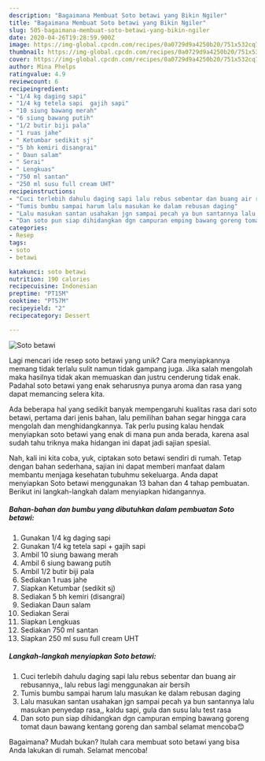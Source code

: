 ```yaml
---
description: "Bagaimana Membuat Soto betawi yang Bikin Ngiler"
title: "Bagaimana Membuat Soto betawi yang Bikin Ngiler"
slug: 505-bagaimana-membuat-soto-betawi-yang-bikin-ngiler
date: 2020-04-26T19:28:59.900Z
image: https://img-global.cpcdn.com/recipes/0a0729d9a4250b20/751x532cq70/soto-betawi-foto-resep-utama.jpg
thumbnail: https://img-global.cpcdn.com/recipes/0a0729d9a4250b20/751x532cq70/soto-betawi-foto-resep-utama.jpg
cover: https://img-global.cpcdn.com/recipes/0a0729d9a4250b20/751x532cq70/soto-betawi-foto-resep-utama.jpg
author: Mina Phelps
ratingvalue: 4.9
reviewcount: 6
recipeingredient:
- "1/4 kg daging sapi"
- "1/4 kg tetela sapi  gajih sapi"
- "10 siung bawang merah"
- "6 siung bawang putih"
- "1/2 butir biji pala"
- "1 ruas jahe"
- " Ketumbar sedikit sj"
- "5 bh kemiri disangrai"
- " Daun salam"
- " Serai"
- " Lengkuas"
- "750 ml santan"
- "250 ml susu full cream UHT"
recipeinstructions:
- "Cuci terlebih dahulu daging sapi lalu rebus sebentar dan buang air rebusannya,, lalu rebus lagi menggunakan air bersih"
- "Tumis bumbu sampai harum lalu masukan ke dalam rebusan daging"
- "Lalu masukan santan usahakan jgn sampai pecah ya bun santannya lalu masukan penyedap rasa,, kaldu sapi, gula dan susu lalu test rasa"
- "Dan soto pun siap dihidangkan dgn campuran emping bawang goreng tomat daun bawang kentang goreng dan sambal selamat mencoba😊"
categories:
- Resep
tags:
- soto
- betawi

katakunci: soto betawi 
nutrition: 190 calories
recipecuisine: Indonesian
preptime: "PT15M"
cooktime: "PT57M"
recipeyield: "2"
recipecategory: Dessert

---
```



![Soto betawi](https://img-global.cpcdn.com/recipes/0a0729d9a4250b20/751x532cq70/soto-betawi-foto-resep-utama.jpg)

Lagi mencari ide resep soto betawi yang unik? Cara menyiapkannya memang tidak terlalu sulit namun tidak gampang juga. Jika salah mengolah maka hasilnya tidak akan memuaskan dan justru cenderung tidak enak. Padahal soto betawi yang enak seharusnya punya aroma dan rasa yang dapat memancing selera kita.



Ada beberapa hal yang sedikit banyak mempengaruhi kualitas rasa dari soto betawi, pertama dari jenis bahan, lalu pemilihan bahan segar hingga cara mengolah dan menghidangkannya. Tak perlu pusing kalau hendak menyiapkan soto betawi yang enak di mana pun anda berada, karena asal sudah tahu triknya maka hidangan ini dapat jadi sajian spesial.


Nah, kali ini kita coba, yuk, ciptakan soto betawi sendiri di rumah. Tetap dengan bahan sederhana, sajian ini dapat memberi manfaat dalam membantu menjaga kesehatan tubuhmu sekeluarga. Anda dapat menyiapkan Soto betawi menggunakan 13 bahan dan 4 tahap pembuatan. Berikut ini langkah-langkah dalam menyiapkan hidangannya.

<!--inarticleads1-->

##### Bahan-bahan dan bumbu yang dibutuhkan dalam pembuatan Soto betawi:

1. Gunakan 1/4 kg daging sapi
1. Gunakan 1/4 kg tetela sapi + gajih sapi
1. Ambil 10 siung bawang merah
1. Ambil 6 siung bawang putih
1. Ambil 1/2 butir biji pala
1. Sediakan 1 ruas jahe
1. Siapkan  Ketumbar (sedikit sj)
1. Sediakan 5 bh kemiri (disangrai)
1. Sediakan  Daun salam
1. Sediakan  Serai
1. Siapkan  Lengkuas
1. Sediakan 750 ml santan
1. Siapkan 250 ml susu full cream UHT




<!--inarticleads2-->

##### Langkah-langkah menyiapkan Soto betawi:

1. Cuci terlebih dahulu daging sapi lalu rebus sebentar dan buang air rebusannya,, lalu rebus lagi menggunakan air bersih
1. Tumis bumbu sampai harum lalu masukan ke dalam rebusan daging
1. Lalu masukan santan usahakan jgn sampai pecah ya bun santannya lalu masukan penyedap rasa,, kaldu sapi, gula dan susu lalu test rasa
1. Dan soto pun siap dihidangkan dgn campuran emping bawang goreng tomat daun bawang kentang goreng dan sambal selamat mencoba😊




Bagaimana? Mudah bukan? Itulah cara membuat soto betawi yang bisa Anda lakukan di rumah. Selamat mencoba!

